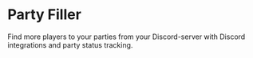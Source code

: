 # Party Filler
Find more players to your parties from your Discord-server with Discord integrations 
and party status tracking.